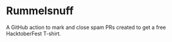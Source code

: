 Rummelsnuff
===========

A GitHub action to mark and close spam PRs created to get a free HacktoberFest T-shirt.
